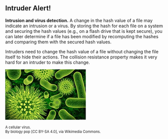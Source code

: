 ## Intruder Alert!
**Intrusion and virus detection.** A change in the hash value of a file may indicate an intrusion or a virus. By storing the hash for each file on a system and securing the hash values (e.g., on a flash drive that is kept secure), you can later determine if a file has been modified  by recomputing the hashes and comparing them with the secured hash values. 

Intruders need to change the hash value of a file without changing the file itself to hide their actions. The collision resistance property makes it very hard for an intruder to make this change.

<figure class="snippetimg" style="margin: 0 auto;width:100%">

  <img src=".guides/img/virus.jpg" alt="Public key cryptography inventors Whitfield Diffie and Martin Hellman. . *Source: Whitfield Diffie photo by Mary Holzer licensed under CC-BY and Martin Hellman originated from Martin Hellman licensed under GFDL.*
">
  <figcaption style="font-size: 0.8em; text-align: left;">A cellular virus.
</br>
 By biology pop [CC BY-SA 4.0], via Wikimedia Commons.</figcaption>
</figure>
